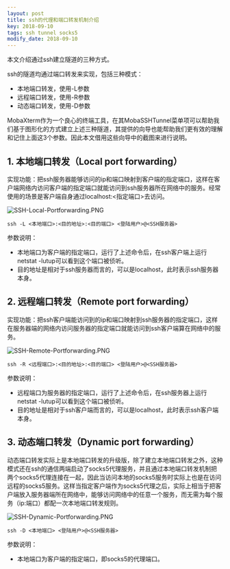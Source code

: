```yaml
---
layout: post
title: ssh的代理和端口转发机制介绍
key: 2018-09-10
tags: ssh tunnel socks5
modify_date: 2018-09-10
---
```


本文介绍通过ssh建立隧道的三种方式。

<!--more-->

ssh的隧道均通过端口转发来实现，包括三种模式：
- 本地端口转发，使用-L参数
- 远程端口转发，使用-R参数
- 动态端口转发，使用-D参数

MobaXterm作为一个良心的终端工具，在其MobaSSHTunnel菜单项可以帮助我们基于图形化的方式建立上述三种隧道，其提供的向导也能帮助我们更有效的理解和记住上面这3个参数。因此本文借用这些向导中的截图来进行说明。

## 1. 本地端口转发（Local port forwarding）

实现功能：把ssh服务器能够访问的ip和端口映射到客户端的指定端口，这样在客户端网络内访问客户端的指定端口就能访问到ssh服务器所在网络中的服务。经常使用的场景是客户端自身通过localhost:<指定端口>去访问。

![SSH-Local-Portforwarding.PNG](http://lprincewhn.github.io/assets/images/SSH-Local-Portforwarding.PNG)

```
ssh -L <本地端口>:<目的地址>:<目的端口> <登陆用户>@<SSH服务器>
```

参数说明：
- 本地端口为客户端的指定端口，运行了上述命令后，在ssh客户端上运行netstat -lutup可以看到这个端口被侦听。
- 目的地址是相对于ssh服务器而言的，可以是localhost，此时表示ssh服务器本身。

## 2. 远程端口转发（Remote port forwarding）

实现功能：把ssh客户端能访问到的ip和端口映射到ssh服务器的指定端口，这样在服务器端的网络内访问服务器的指定端口就能访问到ssh客户端算在网络中的服务。

![SSH-Remote-Portforwarding.PNG](http://lprincewhn.github.io/assets/images/SSH-Remote-Portforwarding.PNG)

```
ssh -R <远程端口>:<目的地址>:<目的端口> <登陆用户>@<SSH服务器>
```

参数说明：
- 远程端口为服务器的指定端口，运行了上述命令后，在ssh服务器上运行netstat -lutup可以看到这个端口被侦听。
- 目的地址是相对于ssh客户端而言的，可以是localhost，此时表示ssh客户端本身。

## 3. 动态端口转发（Dynamic port forwarding）

动态端口转发实际上是本地端口转发的升级版，除了建立本地端口转发之外，这种模式还在ssh的通信两端启动了socks5代理服务，并且通过本地端口转发机制把两个socks5代理连接在一起，因此当访问本地的socks5服务时实际上也是在访问远程的socks5服务。这样当指定客户端作为socks5代理之后，实际上相当于把客户端放入服务器端所在网络中，能够访问网络中的任意一个服务，而无需为每个服务（ip:端口）都配一次本地端口转发规则。

![SSH-Dynamic-Portforwarding.PNG](http://lprincewhn.github.io/assets/images/SSH-Dynamic-Portforwarding.PNG)

```
ssh -D <本地端口> <登陆用户>@<SSH服务器>
```

参数说明：
- 本地端口为客户端的指定端口，即socks5的代理端口。
